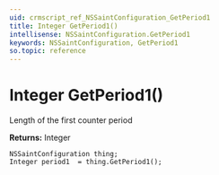 ```yaml
---
uid: crmscript_ref_NSSaintConfiguration_GetPeriod1
title: Integer GetPeriod1()
intellisense: NSSaintConfiguration.GetPeriod1
keywords: NSSaintConfiguration, GetPeriod1
so.topic: reference
---
```


# Integer GetPeriod1()

Length of the first counter period

**Returns:** Integer

```crmscript
NSSaintConfiguration thing;
Integer period1  = thing.GetPeriod1();
```

